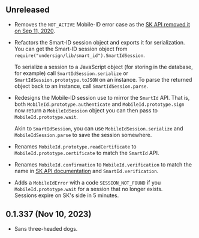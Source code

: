 ## Unreleased
- Removes the `NOT_ACTIVE` Mobile-ID error case as the [SK API removed it on Sep 11, 2020](https://github.com/SK-EID/MID/commit/7dc8b4d7aabeb7765e83879d054d5e535a62a4bf).

- Refactors the Smart-ID session object and exports it for serialization.  
  You can get the Smart-ID session object from `require("undersign/lib/smart_id").SmartIdSession`.

  To serialize a session to a JavaScript object (for storing in the database, for example) call `SmartIdSession.serialize` or `SmartIdSession.prototype.toJSON` on an instance. To parse the returned object back to an instance, call `SmartIdSession.parse`.

- Redesigns the Mobile-ID session use to mirror the `SmartId` API. That is, both `MobileId.prototype.authenticate` and `MobileId.prototype.sign` now return a `MobileIdSession` object you can then pass to `MobileId.prototype.wait`.

  Akin to `SmartIdSession`, you can use `MobileIdSession.serialize` and `MobileIdSession.parse` to save the session somewhere.

- Renames `MobileId.prototype.readCertificate` to `MobileId.prototype.certificate` to match the `SmartId` API.

- Renames `MobileId.confirmation` to `MobileId.verification` to match the name in [SK API documentation][mobile-id-api-verification] and `SmartId.verification`.

- Adds a `MobileIdError` with a code `SESSION_NOT_FOUND` if you `MobileId.prototype.wait` for a session that no longer exists.  
  Sessions expire on SK's side in 5 minutes.

[mobile-id-api-verification]: https://github.com/SK-EID/MID#24-verification-code

## 0.1.337 (Nov 10, 2023)
- Sans three-headed dogs.
